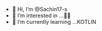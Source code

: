 - 👋 Hi, I’m @Sachin17-s
- 👀 I’m interested in ...👨‍💻
- 🌱 I’m currently learning ...KOTLIN  

<!---
Sachin17-s/Sachin17-s is a ✨ special ✨ repository because its `README.md` (this file) appears on your GitHub profile.
You can click the Preview link to take a look at your changes.
--->
